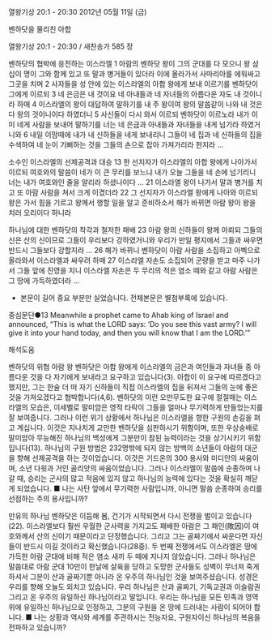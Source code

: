 열왕기상 20:1 - 20:30 
2012년 05월 11일 (금)

벤하닷을 물리친 아합



열왕기상 20:1 - 20:30 / 새찬송가 585 장


벤하닷의 협박에 응전하는 이스라엘
1 아람의 벤하닷 왕이 그의 군대를 다 모으니 왕 삼십이 명이 그와 함께 있고 또 말과 병거들이 있더라 이에 올라가서 사마리아를 에워싸고 그곳을 치며 2 사자들을 성 안에 있는 이스라엘의 아합 왕에게 보내 이르기를 벤하닷이 그에게 이르되 3 네 은금은 내 것이요 네 아내들과 네 자녀들의 아름다운 자도 내 것이니라 하매 4 이스라엘의 왕이 대답하여 말하기를 내 주 왕이여 왕의 말씀같이 나와 내 것은 다 왕의 것이니이다 하였더니 5 사신들이 다시 와서 이르되 벤하닷이 이르노라 내가 이미 네게 사람을 보내어 말하기를 너는 네 은금과 아내들과 자녀들을 내게 넘기라 하였거니와 6 내일 이맘때에 내가 내 신하들을 네게 보내리니 그들이 네 집과 네 신하들의 집을 수색하여 네 눈이 기뻐하는 것을 그들의 손으로 잡아 가져가리라 한지라 …

소수인 이스라엘의 선제공격과 대승
13 한 선지자가 이스라엘의 아합 왕에게 나아가서 이르되 여호와의 말씀이 네가 이 큰 무리를 보느냐 내가 오늘 그들을 네 손에 넘기리니 너는 내가 여호와인 줄을 알리라 하셨나이다 … 21 이스라엘 왕이 나가서 말과 병거를 치고 또 아람 사람을 쳐서 크게 이겼더라 22 그 선지자가 이스라엘 왕에게 나아와 이르되 왕은 가서 힘을 기르고 왕께서 행할 일을 알고 준비하소서 해가 바뀌면 아람 왕이 왕을 치러 오리이다 하니라

하나님에 대한 벤하닷의 착각과 철저한 패배
23 아람 왕의 신하들이 왕께 아뢰되 그들의 신은 산의 신이므로 그들이 우리보다 강하였거니와 우리가 만일 평지에서 그들과 싸우면 반드시 그들보다 강할지라 … 26 해가 바뀌니 벤하닷이 아람 사람을 소집하고 아벡으로 올라와서 이스라엘과 싸우려 하매 27 이스라엘 자손도 소집되어 군량을 받고 마주 나가서 그들 앞에 진영을 치니 이스라엘 자손은 두 무리의 적은 염소 떼와 같고 아람 사람은 그 땅에 가득하였더라 …
* 본문이 길어 중요 부분만 실었습니다. 전체본문은 별첨부록에 있습니다.

중심문단●13 Meanwhile a prophet came to Ahab king of Israel and announced, “This is what the LORD says: ‘Do you see this vast army? I will give it into your hand today, and then you will know that I am the LORD.’”

해석도움





벤하닷의 위협
아람 왕 벤하닷은 아합 왕에게 이스라엘의 금은과 여인들과 자녀들 중 아름다운 것을 다 자기에게 보내라고 요구하고 있습니다(3). 아합이 이 요구에 따르겠다고 했지만, 그는 한술 더 떠 자기 신하들이 직접 이스라엘의 집을 뒤져서 그들의 눈에 좋은 것을 가져오겠다고 협박합니다(4,6). 벤하닷의 이런 오만무도한 요구에 절절매는 이스라엘의 모습은, 이세벨로 말미암은 영적 타락이 그들을 얼마나 무기력하게 만들었는지를 잘 보여줍니다. 그러나 이런 위기 상황에서 하나님은 이스라엘을 향한 구원의 손길을 펴고 계십니다. 이것은 지나치게 교만한 벤하닷을 심판하시기 위함이며, 또한 우상숭배로 말미암아 무능해진 하나님의 백성에게 그분만이 참된 능력이라는 것을 상기시키기 위함입니다(13). 하나님의 구원 방법은 232명밖에 되지 않는 방백의 소년들이 아람의 대군을 향해 선제공격을 하는 것이었습니다. 이것은 기드온의 300 용사와 미디안의 싸움이며, 소년 다윗과 거인 골리앗의 싸움이었습니다. 그러나 이스라엘이 말씀에 순종하며 나갈 때, 승리는 군사의 많고 적음에 있지 않고 하나님의 능력에 있다는 것을 확실히 깨닫게 되었습니다.
■ 나는 사탄 앞에서 무기력한 사람입니까, 아니면 말씀 순종하여 승리를 선점하는 주의 용사입니까?

만유의 하나님
벤하닷은 이듬해 봄, 건기가 시작되면서 다시 전쟁을 벌이고 있습니다(22). 이스라엘보다 훨씬 우월한 군사력을 가지고도 패배한 아람은 그 패인(敗因)이 여호와께서 산의 신이기 때문이라고 단정했습니다. 그리고 그는 골짜기에서 싸운다면 자신들이 반드시 이길 것이라고 확신했습니다(28중). 두 번째 전쟁에서도 이스라엘은 땅에 가득한 아람 군대에 비해 적은 염소 새끼 두 떼에 지나지 않았습니다. 그러나 하나님은 말씀대로 아람 군대 10만이 한날에 살육을 당하고 도망한 군사들도 성벽이 무너져 죽게 하셔서 그분이 산과 골짜기뿐 아니라 온 우주의 하나님인 것을 보여주셨습니다. 성경은 우리를 향해 오늘도 외치고 있습니다. 우리 하나님은 산과 골짜기, 기독교권과 이슬람권 그리고 온 우주의 유일하신 하나님이라고 말입니다. 우리는 하나님을 모든 민족과 영역 위에 유일하신 하나님으로 인정하고, 그분의 구원을 온 땅에 드러내는 사람이 되어야 합니다.
■ 나는 상황과 역사와 세계를 주관하시는 전능자요, 구원자이신 하나님의 복음을 전파하고 있습니까?